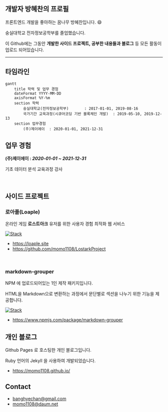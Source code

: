 ## 개발자 방혜찬의 프로필
프론트엔드 개발을 좋아하는 꿈나무 방혜찬입니다. 😄

숭실대학교 전자정보공학부를 졸업했습니다.

이 Github에는 그동안 **개발한 사이드 프로젝트, 공부한 내용들과 블로그** 등 모든 활동이 업로드 되어있습니다.

---

## 타임라인
```mermaid
gantt
    title 학력 및 업무 경험
    dateFormat YYYY-MM-DD
    axisFormat %Y-%m
    section 학력
        숭실대학교(전자정보공학부)       : 2017-01-01, 2019-08-16
        국가기간 교육과정(시큐어코딩 기반 블록체인 개발)  : 2019-05-10, 2019-12-13
    section 업무경험
        (주)제이에이  : 2020-01-01, 2021-12-31
```

## 업무 경험
**(주)제이에이 : _2020-01-01 ~ 2021-12-31_**

기초 데이터 분석 교육과정 강사

<br>

## 사이드 프로젝트
### 로아플(Loaple)
온라인 게임 **로스트아크** 유저를 위한 사용자 경험 최적화 웹 서비스

[![Stack](https://skillicons.dev/icons?i=typescript,react,next,aws)](https://skillicons.dev)

- https://loaple.site
- https://github.com/momo1108/LostarkProject

<br>

### markdown-grouper
NPM 에 업로드되어있는 1인 제작 패키지입니다.

HTML을 Markdown으로 변환하는 과정에서 문단별로 섹션을 나누기 위한 기능을 제공합니다.

[![Stack](https://skillicons.dev/icons?i=typescript)](https://skillicons.dev)

- https://www.npmjs.com/package/markdown-grouper

## 개인 블로그
Github Pages 로 호스팅한 개인 블로그입니다.

Ruby 언어의 Jekyll 을 사용하여 개발되었습니다.

- https://momo1108.github.io/

## Contact
- banghyechan@gmail.com
- momo1108@daum.net
